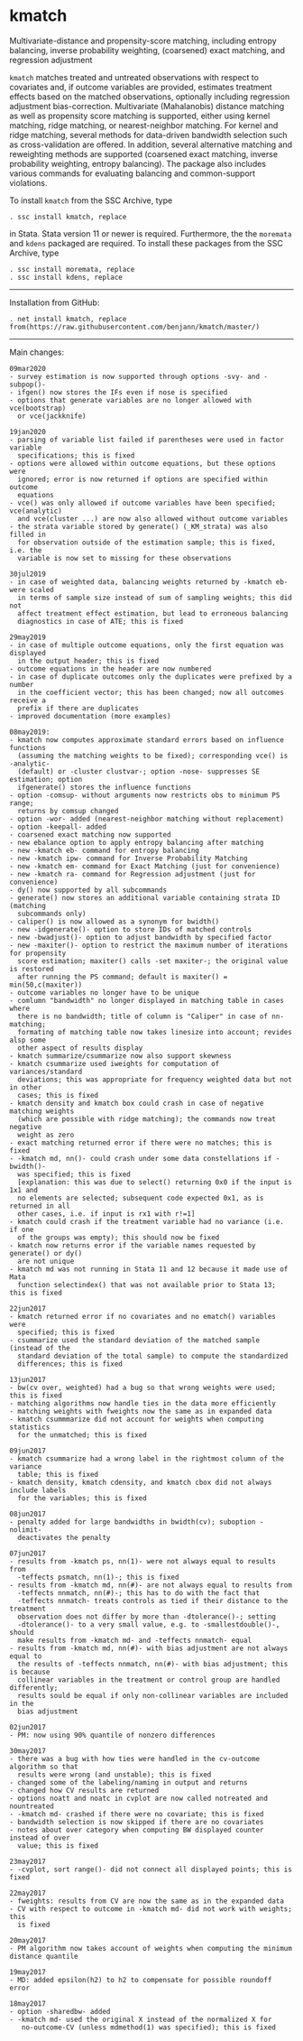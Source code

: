# kmatch
Multivariate-distance and propensity-score matching, including entropy balancing, 
inverse probability weighting, (coarsened) exact matching, and regression adjustment

`kmatch` matches treated and untreated observations with respect to covariates
and, if outcome variables are provided, estimates treatment effects based on
the matched observations, optionally including regression adjustment
bias-correction. Multivariate (Mahalanobis) distance matching as well as
propensity score matching is supported, either using kernel matching, ridge
matching, or nearest-neighbor matching. For kernel and ridge matching, several
methods for data-driven bandwidth selection such as cross-validation are
offered. In addition, several alternative matching and reweighting methods are
supported (coarsened exact matching, inverse probability weighting, entropy
balancing). The package also includes various commands for evaluating balancing
and common-support violations.


To install `kmatch` from the SSC Archive, type

    . ssc install kmatch, replace

in Stata. Stata version 11 or newer is required. Furthermore, the the `moremata` and `kdens` 
packaged are required. To install these packages from the SSC Archive, type

    . ssc install moremata, replace
    . ssc install kdens, replace

---

Installation from GitHub:

    . net install kmatch, replace from(https://raw.githubusercontent.com/benjann/kmatch/master/)

---

Main changes:

    09mar2020
    - survey estimation is now supported through options -svy- and -subpop()-
    - ifgen() now stores the IFs even if nose is specified
    - options that generate variables are no longer allowed with vce(bootstrap) 
      or vce(jackknife)

    19jan2020
    - parsing of variable list failed if parentheses were used in factor variable
      specifications; this is fixed
    - options were allowed within outcome equations, but these options were 
      ignored; error is now returned if options are specified within outcome
      equations
    - vce() was only allowed if outcome variables have been specified; vce(analytic)
      and vce(cluster ...) are now also allowed without outcome variables
    - the strata variable stored by generate() (_KM_strata) was also filled in
      for observation outside of the estimation sample; this is fixed, i.e. the 
      variable is now set to missing for these observations

    30jul2019
    - in case of weighted data, balancing weights returned by -kmatch eb- were scaled
      in terms of sample size instead of sum of sampling weights; this did not
      affect treatment effect estimation, but lead to erroneous balancing 
      diagnostics in case of ATE; this is fixed

    29may2019
    - in case of multiple outcome equations, only the first equation was displayed
      in the output header; this is fixed
    - outcome equations in the header are now numbered
    - in case of duplicate outcomes only the duplicates were prefixed by a number 
      in the coefficient vector; this has been changed; now all outcomes receive a 
      prefix if there are duplicates
    - improved documentation (more examples)

    08may2019:
    - kmatch now computes approximate standard errors based on influence functions
      (assuming the matching weights to be fixed); corresponding vce() is -analytic-
      (default) or -cluster clustvar-; option -nose- suppresses SE estimation; option
      ifgenerate() stores the influence functions
    - option -comsup- without arguments now restricts obs to minimum PS range;
      returns by comsup changed
    - option -wor- added (nearest-neighbor matching without replacement)
    - option -keepall- added
    - coarsened exact matching now supported
    - new ebalance option to apply entropy balancing after matching
    - new -kmatch eb- command for entropy balancing
    - new -kmatch ipw- command for Inverse Probability Matching
    - new -kmatch em- command for Exact Matching (just for convenience)
    - new -kmatch ra- command for Regression adjustment (just for convenience)
    - dy() now supported by all subcommands
    - generate() now stores an additional variable containing strata ID (matching 
      subcommands only)
    - caliper() is now allowed as a synonym for bwidth()
    - new -idgenerate()- option to store IDs of matched controls
    - new -bwadjust()- option to adjust bandwidth by specified factor
    - new -maxiter()- option to restrict the maximum number of iterations for propensity
      score estimation; maxiter() calls -set maxiter-; the original value is restored
      after running the PS command; default is maxiter() = min(50,c(maxiter))
    - outcome variables no longer have to be unique
    - comlumn "bandwidth" no longer displayed in matching table in cases where 
      there is no bandwidth; title of column is "Caliper" in case of nn-matching;
      formating of matching table now takes linesize into account; revides alsp some 
      other aspect of results display
    - kmatch summarize/csummarize now also support skewness
    - kmatch csummarize used iweights for computation of variances/standard 
      deviations; this was appropriate for frequency weighted data but not in other
      cases; this is fixed
    - kmatch density and kmatch box could crash in case of negative matching weights
      (which are possible with ridge matching); the commands now treat negative
      weight as zero
    - exact matching returned error if there were no matches; this is fixed
    - -kmatch md, nn()- could crash under some data constellations if -bwidth()- 
      was specified; this is fixed
      [explanation: this was due to select() returning 0x0 if the input is 1x1 and 
      no elements are selected; subsequent code expected 0x1, as is returned in all
      other cases, i.e. if input is rx1 with r!=1]
    - kmatch could crash if the treatment variable had no variance (i.e. if one 
      of the groups was empty); this should now be fixed
    - kmatch now returns error if the variable names requested by generate() or dy()
      are not unique
    - kmatch md was not running in Stata 11 and 12 because it made use of Mata 
      function selectindex() that was not available prior to Stata 13; this is fixed

    22jun2017
    - kmatch returned error if no covariates and no ematch() variables were 
      specified; this is fixed
    - csummarize used the standard deviation of the matched sample (instead of the 
      standard deviation of the total sample) to compute the standardized 
      differences; this is fixed

    13jun2017
    - bw(cv over, weighted) had a bug so that wrong weights were used; this is fixed
    - matching algorithms now handle ties in the data more efficiently
    - matching weights with fweights now the same as in expanded data
    - kmatch csummmarize did not account for weights when computing statistics 
      for the unmatched; this is fixed

    09jun2017
    - kmatch csummarize had a wrong label in the rightmost column of the variance
      table; this is fixed
    - kmatch density, kmatch cdensity, and kmatch cbox did not always include labels
      for the variables; this is fixed

    08jun2017
    - penalty added for large bandwidths in bwidth(cv); suboption -nolimit- 
      deactivates the penalty

    07jun2017
    - results from -kmatch ps, nn(1)- were not always equal to results from
      -teffects psmatch, nn(1)-; this is fixed
    - results from -kmatch md, nn(#)- are not always equal to results from
      -teffects nnmatch, nn(#)-; this has to do with the fact that 
      -teffects nnmatch- treats controls as tied if their distance to the treatment
      observation does not differ by more than -dtolerance()-; setting 
      -dtolerance()- to a very small value, e.g. to -smallestdouble()-, should
      make results from -kmatch md- and -teffects nnmatch- equal
    - results from -kmatch md, nn(#)- with bias adjustment are not always equal to
      the results of -teffects nnmatch, nn(#)- with bias adjustment; this is because
      collinear variables in the treatment or control group are handled differently;
      results sould be equal if only non-collinear variables are included in the
      bias adjustment
  
    02jun2017
    - PM: now using 90% quantile of nonzero differences

    30may2017
    - there was a bug with how ties were handled in the cv-outcome algorithm so that
      results were wrong (and unstable); this is fixed  
    - changed some of the labeling/naming in output and returns
    - changed how CV results are returned
    - options noatt and noatc in cvplot are now called notreated and nountreated
    - -kmatch md- crashed if there were no covariate; this is fixed
    - bandwidth selection is now skipped if there are no covariates
    - notes about over category when computing BW displayed counter instead of over
      value; this is fixed

    23may2017
    - -cvplot, sort range()- did not connect all displayed points; this is fixed

    22may2017
    - fweights: results from CV are now the same as in the expanded data
    - CV with respect to outcome in -kmatch md- did not work with weights; this 
      is fixed

    20may2017
    - PM algorithm now takes account of weights when computing the minimum distance quantile

    19may2017
    - MD: added epsilon(h2) to h2 to compensate for possible roundoff error

    18may2017
    - option -sharedbw- added
    - -kmatch md- used the original X instead of the normalized X for 
       no-outcome-CV (unless mdmethod(1) was specified); this is fixed
